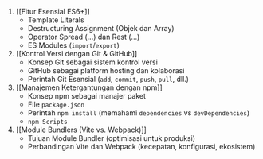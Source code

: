 1. [[Fitur Esensial ES6+]]
	- Template Literals
	- Destructuring Assignment (Objek dan Array)
	- Operator Spread (...) dan Rest (...)
	- ES Modules (`import`/`export`)
2. [[Kontrol Versi dengan Git & GitHub]]
	- Konsep Git sebagai sistem kontrol versi
	- GitHub sebagai platform hosting dan kolaborasi
	- Perintah Git Esensial (`add`, `commit`, `push`, `pull`, dll.)
3. [[Manajemen Ketergantungan dengan npm]]
	- Konsep npm sebagai manajer paket
	- File `package.json`
	- Perintah `npm install` (memahami `dependencies` vs `devDependencies`)
	- `npm Scripts`
4. [[Module Bundlers (Vite vs. Webpack)]]
	- Tujuan Module Bundler (optimisasi untuk produksi)
	- Perbandingan Vite dan Webpack (kecepatan, konfigurasi, ekosistem)